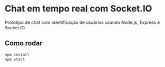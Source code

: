 # Chat em tempo real com Socket.IO

Protótipo de chat com identificação de usuários usando Node.js, Express e Socket.IO.

## Como rodar

```bash
npm install
npm start